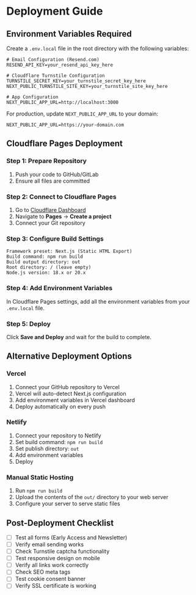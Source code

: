 # Deployment Guide

## Environment Variables Required

Create a `.env.local` file in the root directory with the following variables:

```env
# Email Configuration (Resend.com)
RESEND_API_KEY=your_resend_api_key_here

# Cloudflare Turnstile Configuration
TURNSTILE_SECRET_KEY=your_turnstile_secret_key_here
NEXT_PUBLIC_TURNSTILE_SITE_KEY=your_turnstile_site_key_here

# App Configuration
NEXT_PUBLIC_APP_URL=http://localhost:3000
```

For production, update `NEXT_PUBLIC_APP_URL` to your domain:
```env
NEXT_PUBLIC_APP_URL=https://your-domain.com
```

## Cloudflare Pages Deployment

### Step 1: Prepare Repository
1. Push your code to GitHub/GitLab
2. Ensure all files are committed

### Step 2: Connect to Cloudflare Pages
1. Go to [Cloudflare Dashboard](https://dash.cloudflare.com)
2. Navigate to **Pages** → **Create a project**
3. Connect your Git repository

### Step 3: Configure Build Settings
```
Framework preset: Next.js (Static HTML Export)
Build command: npm run build
Build output directory: out
Root directory: / (leave empty)
Node.js version: 18.x or 20.x
```

### Step 4: Add Environment Variables
In Cloudflare Pages settings, add all the environment variables from your `.env.local` file.

### Step 5: Deploy
Click **Save and Deploy** and wait for the build to complete.

## Alternative Deployment Options

### Vercel
1. Connect your GitHub repository to Vercel
2. Vercel will auto-detect Next.js configuration
3. Add environment variables in Vercel dashboard
4. Deploy automatically on every push

### Netlify
1. Connect your repository to Netlify
2. Set build command: `npm run build`
3. Set publish directory: `out`
4. Add environment variables
5. Deploy

### Manual Static Hosting
1. Run `npm run build`
2. Upload the contents of the `out/` directory to your web server
3. Configure your server to serve static files

## Post-Deployment Checklist

- [ ] Test all forms (Early Access and Newsletter)
- [ ] Verify email sending works
- [ ] Check Turnstile captcha functionality
- [ ] Test responsive design on mobile
- [ ] Verify all links work correctly
- [ ] Check SEO meta tags
- [ ] Test cookie consent banner
- [ ] Verify SSL certificate is working
